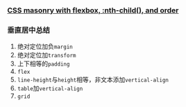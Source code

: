 ### [CSS masonry with flexbox, :nth-child(), and order](https://tobiasahlin.com/blog/masonry-with-css/ "CSS masonry with flexbox, :nth-child(), and order")

### 垂直居中总结
1. 绝对定位加负`margin`
2. 绝对定位加`transform`
3. 上下相等的`padding`
4. `flex`
5. `line-height`与`height`相等，非文本添加`vertical-align`
6. `table`加`vertical-align`
7. `grid`
